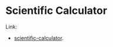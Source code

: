 # Scientific Calculator


Link:

- [scientific-calculator](https://shahriar-syeed.github.io/scientific-calculator/).
